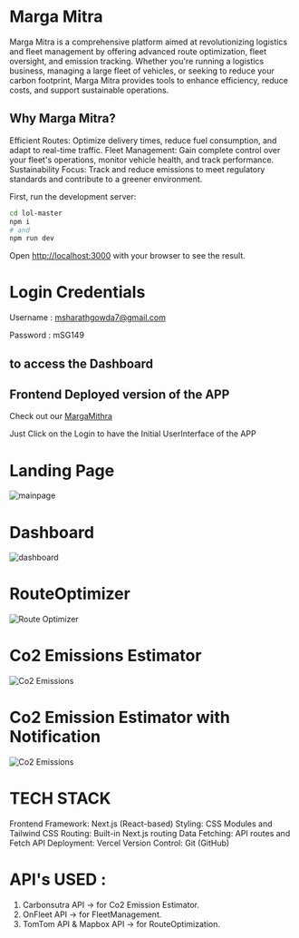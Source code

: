 # Marga Mitra 

Marga Mitra is a comprehensive platform aimed at revolutionizing logistics and fleet management by offering advanced route optimization, fleet oversight, and emission tracking. Whether you're running a logistics business, managing a large fleet of vehicles, or seeking to reduce your carbon footprint, Marga Mitra provides tools to enhance efficiency, reduce costs, and support sustainable operations.

## Why Marga Mitra?
Efficient Routes: Optimize delivery times, reduce fuel consumption, and adapt to real-time traffic.
Fleet Management: Gain complete control over your fleet's operations, monitor vehicle health, and track performance.
Sustainability Focus: Track and reduce emissions to meet regulatory standards and contribute to a greener environment.


First, run the development server:

```bash
cd lol-master
npm i
# and
npm run dev
```

Open [http://localhost:3000](http://localhost:3000) with your browser to see the result.


# Login Credentials

Username : msharathgowda7@gmail.com

Password : mSG149

## to access the Dashboard



## Frontend Deployed version of the APP

Check out our [MargaMithra](https://margamithra.vercel.app/) 

Just Click on the Login to have the Initial UserInterface of the APP


# Landing Page
![mainpage](https://github.com/SharathxD/lol/blob/master/assets/images/LandingPage.jpg)

# Dashboard
![dashboard](https://github.com/SharathxD/lol/blob/master/assets/images/RouteOpt.png)

# RouteOptimizer
![Route Optimizer](https://github.com/SharathxD/lol/blob/master/assets/images/RouteOptimization.jpg)

# Co2 Emissions Estimator
![Co2 Emissions](https://github.com/SharathxD/lol/blob/master/assets/images/CO2EmissionCalculatorBefore.jpg)

# Co2 Emission Estimator with Notification
![Co2 Emissions](https://github.com/SharathxD/lol/blob/master/assets/images/CO2EmissionCalculatorAfter.jpg)

# TECH STACK 

Frontend Framework: Next.js (React-based)
Styling: CSS Modules and Tailwind CSS
Routing: Built-in Next.js routing
Data Fetching: API routes and Fetch API
Deployment: Vercel
Version Control: Git (GitHub)


# API's USED :

1. Carbonsutra API  -> for Co2 Emission Estimator.
2. OnFleet API -> for FleetManagement.
3. TomTom API & Mapbox API -> for RouteOptimization.
